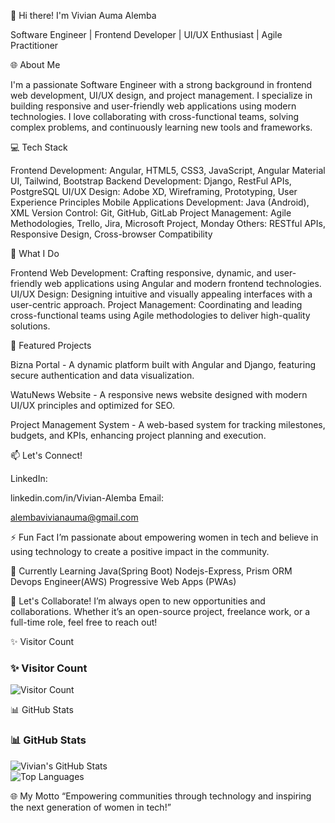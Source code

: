 👋 Hi there! I'm Vivian Auma Alemba


Software Engineer | Frontend Developer | UI/UX Enthusiast | Agile Practitioner

🌐 About Me

I'm a passionate Software Engineer with a strong background in frontend web development, UI/UX design, and project management. I specialize in building responsive and user-friendly web applications using modern technologies. I love collaborating with cross-functional teams, solving complex problems, and continuously learning new tools and frameworks.

💻 Tech Stack

Frontend Development: Angular, HTML5, CSS3, JavaScript, Angular Material UI, Tailwind, Bootstrap
Backend Development: Django, RestFul APIs, PostgreSQL
UI/UX Design: Adobe XD, Wireframing, Prototyping, User Experience Principles
Mobile Applications Development: Java (Android), XML
Version Control: Git, GitHub, GitLab
Project Management: Agile Methodologies, Trello, Jira, Microsoft Project, Monday
Others: RESTful APIs, Responsive Design, Cross-browser Compatibility

🚀 What I Do

Frontend Web Development: Crafting responsive, dynamic, and user-friendly web applications using Angular and modern frontend technologies.
UI/UX Design: Designing intuitive and visually appealing interfaces with a user-centric approach.
Project Management: Coordinating and leading cross-functional teams using Agile methodologies to deliver high-quality solutions.

🌟 Featured Projects

Bizna Portal - A dynamic platform built with Angular and Django, featuring secure authentication and data visualization.

WatuNews Website - A responsive news website designed with modern UI/UX principles and optimized for SEO.

Project Management System - A web-based system for tracking milestones, budgets, and KPIs, enhancing project planning and execution.

📫 Let's Connect!

LinkedIn: 

linkedin.com/in/Vivian-Alemba
Email:

alembavivianauma@gmail.com

⚡ Fun Fact
I’m passionate about empowering women in tech and believe in using technology to create a positive impact in the community.

🌱 Currently Learning
Java(Spring Boot)
Nodejs-Express, Prism ORM
Devops Engineer(AWS)
Progressive Web Apps (PWAs)

💬 Let's Collaborate!
I’m always open to new opportunities and collaborations. Whether it’s an open-source project, freelance work, or a full-time role, feel free to reach out!

✨ Visitor Count
### **✨ Visitor Count**  
![Visitor Count](https://komarev.com/ghpvc/?username=Alemba-Vivian&color=blue)


📊 GitHub Stats
### **📊 GitHub Stats**  
![Vivian's GitHub Stats](https://github-readme-stats.vercel.app/api?username=Alemba-Vivian&show_icons=true&theme=radical)  
![Top Languages](https://github-readme-stats.vercel.app/api/top-langs/?username=Alemba-Vivian&layout=compact&theme=radical)


🌐 My Motto
“Empowering communities through technology and inspiring the next generation of women in tech!”

<!---
Alemba-Vivian/Alemba-Vivian is a ✨ special ✨ repository because its `README.md` (this file) appears on your GitHub profile.
You can click the Preview link to take a look at your changes.
--->
